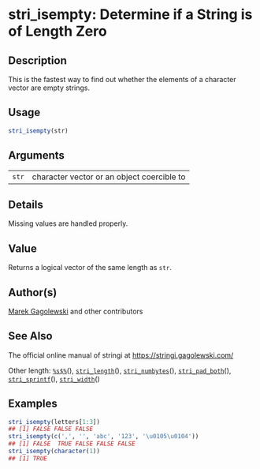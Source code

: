 # stri\_isempty: Determine if a String is of Length Zero

## Description

This is the fastest way to find out whether the elements of a character vector are empty strings.

## Usage

```r
stri_isempty(str)
```

## Arguments

|       |                                            |
|-------|--------------------------------------------|
| `str` | character vector or an object coercible to |

## Details

Missing values are handled properly.

## Value

Returns a logical vector of the same length as `str`.

## Author(s)

[Marek Gagolewski](https://www.gagolewski.com/) and other contributors

## See Also

The official online manual of <span class="pkg">stringi</span> at <https://stringi.gagolewski.com/>

Other length: [`%s$%`](https://stringi.gagolewski.com/rapi/%25s$%25.html)(), [`stri_length`](https://stringi.gagolewski.com/rapi/stri_length.html)(), [`stri_numbytes`](https://stringi.gagolewski.com/rapi/stri_numbytes.html)(), [`stri_pad_both`](https://stringi.gagolewski.com/rapi/stri_pad_both.html)(), [`stri_sprintf`](https://stringi.gagolewski.com/rapi/stri_sprintf.html)(), [`stri_width`](https://stringi.gagolewski.com/rapi/stri_width.html)()

## Examples




```r
stri_isempty(letters[1:3])
## [1] FALSE FALSE FALSE
stri_isempty(c(',', '', 'abc', '123', '\u0105\u0104'))
## [1] FALSE  TRUE FALSE FALSE FALSE
stri_isempty(character(1))
## [1] TRUE
```
